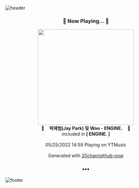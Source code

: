 ![header](https://capsule-render.vercel.app/api?type=wave&height=170&section=header&text=Hi.%20I'm%20SHIFT&fontColor=090707&fontAlignX=45&fontAlignY=65&fontSize=100)

<h3 align="center">🎵 Now Playing... 🎵</h3>
<p align="center">
  <a href="https://music.youtube.com/watch?v=g2m5bVadulM">
    <img width="300" src="https://lh3.googleusercontent.com/QeJD_zH-HZc3TklywNo9mJvjn98noYbEAxiKH7Ns394o02pDwUfnYN-rQAEYuJM-5MFeo_Ux_QhgIHg">
  </a>
  <br>
  🎵&nbsp&nbsp&nbsp <b>박재범(Jay Park) 및 Woo - ENGINE.</b> &nbsp&nbsp&nbsp🎵
  <br>
  included in <b>[ ENGINE. ]</b>
  
  <br />
  <br />
  05/25/2022 14:59 Playing on YTMusic
  <br />
  <br />
  Generated with <a href="https://github.com/20chan/github-now">20chan/github-now</a>
</p>

<h3 align="center">•••</h3>

![footer](https://capsule-render.vercel.app/api?type=wave&height=150&section=footer)
